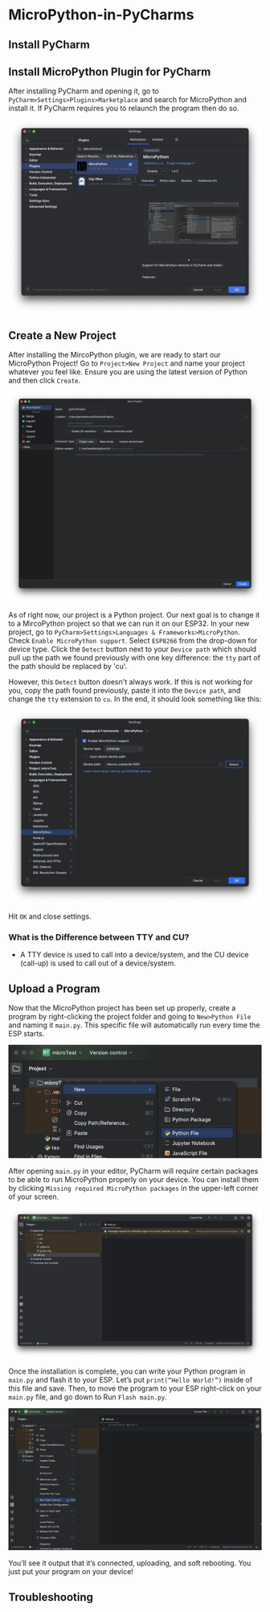 # MicroPython-in-PyCharms
## Install PyCharm
## Install MicroPython Plugin for PyCharm
After installing PyCharm and opening it, go to `PyCharm>Settings>Plugins>Marketplace` and search for MicroPython and install it. If PyCharm requires you to relaunch the program then do so.

![Figure 4](/Images/figure4.png)

## Create a New Project
After installing the MircoPython plugin, we are ready to start our MicroPython Project! Go to `Project>New Project` and name your project whatever you feel like. Ensure you are using the latest version of Python and then click `Create`.

![Figure 5](/Images/figure5.png)

As of right now, our project is a Python project. Our next goal is to change it to a MircoPython project so that we can run it on our ESP32. In your new project, go to `PyCharm>Settings>Languages & Frameworks>MicroPython`. Check `Enable MicroPython support`. Select `ESP8266` from the drop-down for device type. Click the `Detect` button next to your `Device path` which should pull up the path we found previously with one key difference: the `tty` part of the path should be replaced by 'cu'. 

However, this `Detect` button doesn't always work. If this is not working for you, copy the path found previously, paste it into the `Device path`, and change the `tty` extension to `cu`. In the end, it should look something like this:

![Figure 6](/Images/figure6.png)

Hit `OK` and close settings.

### What is the Difference between TTY and CU?
- A TTY device is used to call into a device/system, and the CU device (call-up) is used to call out of a device/system. 

## Upload a Program
Now that the MicroPython project has been set up properly, create a program by right-clicking the project folder and going to `New>Python File` and naming it `main.py`. This specific file will automatically run every time the ESP starts.

![Figure 7](/Images/figure7.png)

After opening `main.py` in your editor, PyCharm will require certain packages to be able to run MicroPython properly on your device. You can install them by clicking `Missing required MicroPython packages` in the upper-left corner of your screen.

 ![Figure 8](/Images/figure8.png)

Once the installation is complete, you can write your Python program in `main.py` and flash it to your ESP. Let’s put `print(“Hello World!”)` inside of this file and save. Then, to move the program to your ESP right-click on your `main.py` file, and go down to Run `Flash main.py`. 

 ![Figure 9](/Images/figure9.png)

You’ll see it output that it’s connected, uploading, and soft rebooting. You just put your program on your device!


## Troubleshooting


[^1]: [https://medium.com/@andymule/micropython-on-esp32-e54998966e9](https://medium.com/@andymule/micropython-in-pycharms-basic-setup-9169b497ec8a)

